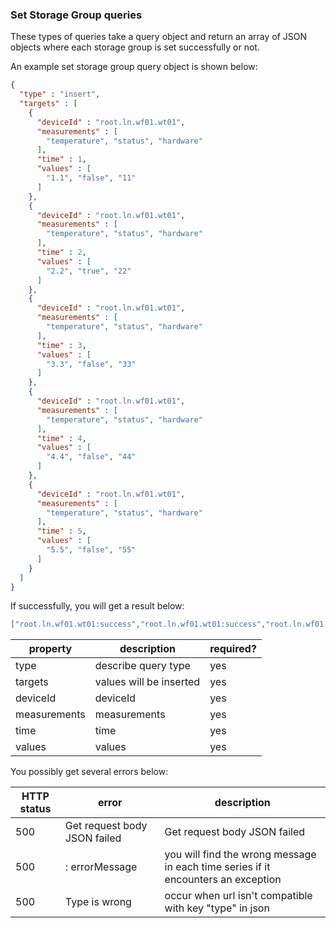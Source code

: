 <!--

    Licensed to the Apache Software Foundation (ASF) under one
    or more contributor license agreements.  See the NOTICE file
    distributed with this work for additional information
    regarding copyright ownership.  The ASF licenses this file
    to you under the Apache License, Version 2.0 (the
    "License"); you may not use this file except in compliance
    with the License.  You may obtain a copy of the License at
    
        http://www.apache.org/licenses/LICENSE-2.0
    
    Unless required by applicable law or agreed to in writing,
    software distributed under the License is distributed on an
    "AS IS" BASIS, WITHOUT WARRANTIES OR CONDITIONS OF ANY
    KIND, either express or implied.  See the License for the
    specific language governing permissions and limitations
    under the License.

-->
### Set Storage Group queries

These types of queries take a  query object and return an array of JSON objects where each storage group 
is set successfully or not.

An example set storage group query object is shown below:

```json
{
  "type" : "insert",
  "targets" : [
    {
      "deviceId" : "root.ln.wf01.wt01",
      "measurements" : [
        "temperature", "status", "hardware"
      ],
      "time" : 1,
      "values" : [
        "1.1", "false", "11"
      ]
    },
    {
      "deviceId" : "root.ln.wf01.wt01",
      "measurements" : [
        "temperature", "status", "hardware"
      ],
      "time" : 2,
      "values" : [
        "2.2", "true", "22"
      ]
    },
    {
      "deviceId" : "root.ln.wf01.wt01",
      "measurements" : [
        "temperature", "status", "hardware"
      ],
      "time" : 3,
      "values" : [
        "3.3", "false", "33"
      ]
    },
    {
      "deviceId" : "root.ln.wf01.wt01",
      "measurements" : [
        "temperature", "status", "hardware"
      ],
      "time" : 4,
      "values" : [
        "4.4", "false", "44"
      ]
    },
    {
      "deviceId" : "root.ln.wf01.wt01",
      "measurements" : [
        "temperature", "status", "hardware"
      ],
      "time" : 5,
      "values" : [
        "5.5", "false", "55"
      ]
    }
  ]
}
```

If successfully, you will get a result below:

```json
["root.ln.wf01.wt01:success","root.ln.wf01.wt01:success","root.ln.wf01.wt01:success","root.ln.wf01.wt01:success","root.ln.wf01.wt01:success"]
```

| property | description | required? | 
| --- | --- | --- | 
| type | describe query type | yes | 
| targets | values will be inserted | yes |
| deviceId | deviceId | yes |
| measurements | measurements | yes |
| time | time | yes |
| values | values | yes |

You possibly get several errors below:

| HTTP status | error | description |
| --- | --- | --- |
| 500 | Get request body JSON failed | Get request body JSON failed |
| 500 | <storage group> : errorMessage | you will find the wrong message in each time series if it encounters an exception|
| 500 | Type is wrong | occur when url isn't compatible with key "type" in json |     